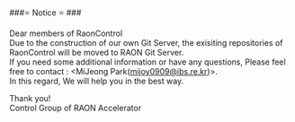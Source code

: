 ###:star: Notice :star: ###

Dear members of RaonControl  
Due to the construction of our own Git Server, the exisiting repositories of RaonControl will be moved to RAON Git Server.  
If you need some additional information or have any questions, Please feel free to contact : <MiJeong Park(mijoy0909@ibs.re.kr)>.  
In this regard, We will help you in the best way.  

Thank you!  
Control Group of RAON Accelerator 

